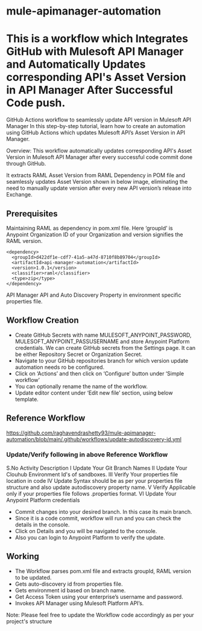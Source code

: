 # mule-apimanager-automation
# This is a workflow which Integrates GitHub with Mulesoft API Manager and Automatically Updates corresponding API's Asset Version in API Manager After Successful Code push.
GitHub Actions workflow to seamlessly update API version in Mulesoft API Manager
In this step-by-step tutorial, learn how to create an automation using GitHub Actions which updates Mulesoft API’s Asset Version in API Manager.



Overview: This workflow automatically updates corresponding API's Asset Version in Mulesoft API Manager after every successful code commit done through GitHub. 

It extracts RAML Asset Version from RAML Dependency in POM file and seamlessly updates Asset Version shown in below image, eliminating the need to manually update version after every new API version’s release into Exchange.



## Prerequisites
Maintaining RAML as dependency in pom.xml file. Here ‘groupId’ is Anypoint Organization ID of your Organization and version signifies the RAML version.

    <dependency>
      <groupId>d422df1e-cdf7-41a5-a47d-8710f8b89704</groupId>
      <artifactId>api-manager-automation</artifactId>
      <version>1.0.1</version>
      <classifier>raml</classifier>
      <type>zip</type>
    </dependency>

API Manager API and Auto Discovery Property in environment specific properties file.

## Workflow Creation

- Create GitHub Secrets with name MULESOFT_ANYPOINT_PASSWORD, MULESOFT_ANYPOINT_PASSUSERNAME and store Anypoint Platform credentials. We can create GitHub secrets from the Settings page. It can be either Repository Secret or Organization Secret.
- Navigate to your GitHub repositories branch for which version update automation needs ro be configured.
- Click on ‘Actions’ and then click on ‘Configure’ button under ‘Simple workflow’
- You can optionally rename the name of the workflow.
- Update editor content under ‘Edit new file’ section, using below template.

## Reference Workflow
https://github.com/raghavendrashetty93/mule-apimanager-automation/blob/main/.github/workflows/update-autodiscovery-id.yml

### Update/Verify following in above Reference Workflow

S.No
Activity
Description
I
Update
Your Git Branch Names
II
Update
Your Clouhub Environment Id's of sandboxes.
III
Verify
Your properties file location in code
IV
Update
Syntax should be as per your properties file structure and also update autodiscovery property name.
V
Verify
Applicable only if your properties file follows .properties format.
VI
Update
Your Anypoint Platform credentials

- Commit changes into your desired branch. In this case its main branch.
- Since it is a code commit, workflow will run and you can check the details in the console.
- Click on Details and you will be navigated to the console.
- Also you can login to Anypoint Platform to verify the update.

## Working

- The Workflow parses pom.xml file and extracts groupId, RAML version to be updated.
- Gets auto-discovery id from properties file.
- Gets environment id based on branch name.
- Get Access Token using your enterprise’s username and password.
- Invokes API Manager using Mulesoft Platform API’s.

Note: Please feel free to update the Workflow code accordingly as per your project's structure
